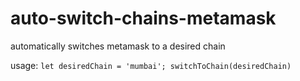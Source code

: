 # auto-switch-chains-metamask
automatically switches metamask to a desired chain

usage: 
`let desiredChain = 'mumbai'; switchToChain(desiredChain)`
